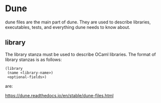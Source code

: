 # Dune
dune files are the main part of dune. They are used to describe libraries, executables, tests, and everything dune needs to know about.

## library

The library stanza must be used to describe OCaml libraries. The format of library stanzas is as follows:

```
(library
 (name <library-name>)
 <optional-fields>)
```

<optional-fields> are:

https://dune.readthedocs.io/en/stable/dune-files.html

